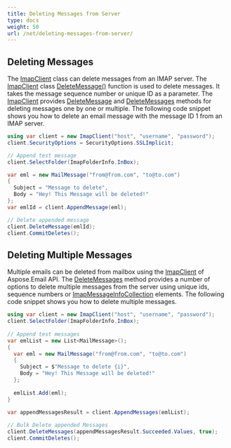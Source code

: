 ```yaml
---
title: Deleting Messages from Server
type: docs
weight: 50
url: /net/deleting-messages-from-server/
---
```



## **Deleting Messages**
The [ImapClient](https://reference.aspose.com/email/net/aspose.email.clients.imap/imapclient) class can delete messages from an IMAP server. The [ImapClient](https://reference.aspose.com/email/net/aspose.email.clients.imap/imapclient) class [DeleteMessage()](https://reference.aspose.com/email/net/aspose.email.clients.imap/imapclient/methods/deletemessage/index) function is used to delete messages. It takes the message sequence number or unique ID as a parameter. The [ImapClient](https://reference.aspose.com/email/net/aspose.email.clients.imap/imapclient) provides [DeleteMessage](https://reference.aspose.com/email/net/aspose.email.clients.imap/imapclient/methods/deletemessage/index) and [DeleteMessages](https://reference.aspose.com/email/net/aspose.email.clients.imap/imapclient/methods/deletemessages/index) methods for deleting messages one by one or multiple. The following code snippet shows you how to delete an email message with the message ID 1 from an IMAP server.


```csharp
using var client = new ImapClient("host", "username", "password");
client.SecurityOptions = SecurityOptions.SSLImplicit;

// Append test message
client.SelectFolder(ImapFolderInfo.InBox);

var eml = new MailMessage("from@from.com", "to@to.com")
{
  Subject = "Message to delete",
  Body = "Hey! This Message will be deleted!"
};
var emlId = client.AppendMessage(eml);

// Delete appended message
client.DeleteMessage(emlId);
client.CommitDeletes();
```

## **Deleting Multiple Messages**
Multiple emails can be deleted from mailbox using the [ImapClient](https://reference.aspose.com/email/net/aspose.email.clients.imap/imapclient) of Aspose.Email API. The [DeleteMessages](https://reference.aspose.com/email/net/aspose.email.clients.imap/imapclient/methods/deletemessages/index) method provides a number of options to delete multiple messages from the server using unique ids, sequence numbers or [ImapMessageInfoCollection](https://reference.aspose.com/email/net/aspose.email.clients.imap/imapmessageinfocollection) elements. The following code snippet shows you how to delete multiple messages.


```csharp
using var client = new ImapClient("host", "username", "password");
client.SelectFolder(ImapFolderInfo.InBox);
            
// Append test messages
var emlList = new List<MailMessage>();
{
  var eml = new MailMessage("from@from.com", "to@to.com")
  {
    Subject = $"Message to delete {i}",
    Body = "Hey! This Message will be deleted!"
  };
                
  emlList.Add(eml);
}

var appendMessagesResult = client.AppendMessages(emlList);
            
// Bulk Delete appended Messages
client.DeleteMessages(appendMessagesResult.Succeeded.Values, true);
client.CommitDeletes();
```
